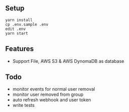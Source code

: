 ## Setup

```
yarn install
cp .env.sample .env
edit .env
yarn start
```


## Features

- Support File, AWS S3 & AWS DynomaDB as database


## Todo

- monitor events for normal user removal
- monitor user removed from group
- auto refresh webhook and user token
- write tests
